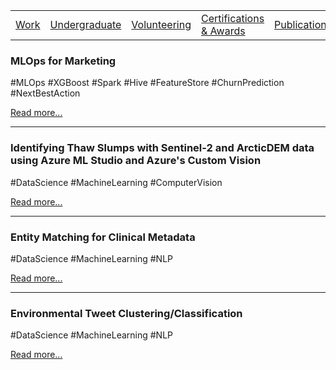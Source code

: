 |                           |                                     |                                   |                           |                           |
|:--------------------------|:------------------------------------|:----------------------------------|:--------------------------|:--------------------------|
| [Work](../professional/)   | [Undergraduate](../undergraduate/)   | [Volunteering](../volunteering/)   | [Certifications & Awards](../certifications/)| [Publications](../publications/)   |

### MLOps for Marketing
#MLOps #XGBoost #Spark #Hive #FeatureStore #ChurnPrediction #NextBestAction

[Read more...](./cmjo/)

* * *
### Identifying Thaw Slumps with Sentinel-2 and ArcticDEM data using Azure ML Studio and Azure's Custom Vision
#DataScience #MachineLearning #ComputerVision

[Read more...](./cloudwars3/)

* * *
### Entity Matching for Clinical Metadata
#DataScience #MachineLearning #NLP

[Read more...](./natural-language-processing-fasttext/)

* * *
### Environmental Tweet Clustering/Classification
#DataScience #MachineLearning #NLP

[Read more...](./cloudwars/)

